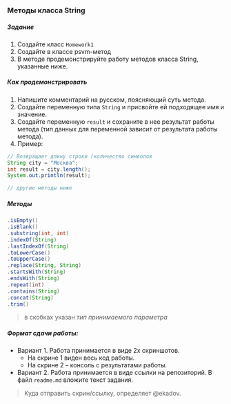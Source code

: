 ### Методы класса String

##### Задание
1. Создайте класс `Homework1`
2. Создайте в классе psvm-метод
3. В методе продемонстрируйте работу методов класса String, указанные ниже.

##### Как продемонстрировать
1. Напишите комментарий на русском, поясняющий суть метода.  
2. Создайте переменную типа `String` и присвойте ей подходящее имя и значение.
3. Создайте переменную `result` и сохраните в нее результат работы метода (тип данных для переменной зависит от результата работы метода).
4. Пример:
```java
// Возвращает длину строки (количество символов
String city = "Москва";
int result = city.length();
System.out.println(result);

// другие методы ниже
```

##### Методы
```java
.isEmpty()
.isBlank() 
.substring(int, int)
.indexOf(String)
.lastIndexOf(String)
.toLowerCase() 
.toUpperCase() 
.replace(String, String) 
.startsWith(String)
.endsWith(String)
.repeat(int)
.contains(String)
.concat(String)  
.trim()
```
> в скобках указан _тип принимаемого параметра_

##### Формат сдачи работы:
- Вариант 1. Работа принимается в виде 2х скриншотов.
  - На скрине 1 виден весь код работы. 
  - На скрине 2 – консоль с результатами работы.  
- Вариант 2. Работа принимается в виде ссылки на репозиторий. В файл `readme.md` вложите текст задания.  
> Куда отправить скрин/ссылку, определяет @ekadov.
